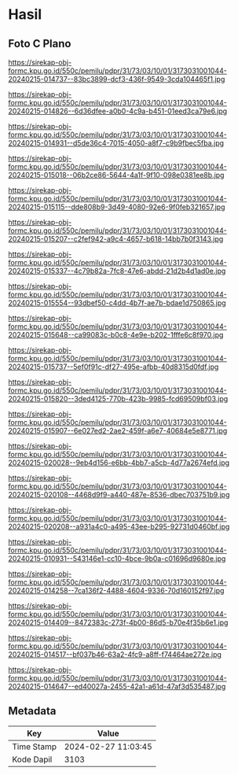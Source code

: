 # Hasil

## Foto C Plano

https://sirekap-obj-formc.kpu.go.id/550c/pemilu/pdpr/31/73/03/10/01/3173031001044-20240215-014737--83bc3899-dcf3-436f-9549-3cda104465f1.jpg

https://sirekap-obj-formc.kpu.go.id/550c/pemilu/pdpr/31/73/03/10/01/3173031001044-20240215-014826--6d36dfee-a0b0-4c9a-b451-01eed3ca79e6.jpg

https://sirekap-obj-formc.kpu.go.id/550c/pemilu/pdpr/31/73/03/10/01/3173031001044-20240215-014931--d5de36c4-7015-4050-a8f7-c9b9fbec5fba.jpg

https://sirekap-obj-formc.kpu.go.id/550c/pemilu/pdpr/31/73/03/10/01/3173031001044-20240215-015018--06b2ce86-5644-4a1f-9f10-098e0381ee8b.jpg

https://sirekap-obj-formc.kpu.go.id/550c/pemilu/pdpr/31/73/03/10/01/3173031001044-20240215-015115--dde808b9-3d49-4080-92e6-9f0feb321657.jpg

https://sirekap-obj-formc.kpu.go.id/550c/pemilu/pdpr/31/73/03/10/01/3173031001044-20240215-015207--c2fef942-a9c4-4657-b618-14bb7b0f3143.jpg

https://sirekap-obj-formc.kpu.go.id/550c/pemilu/pdpr/31/73/03/10/01/3173031001044-20240215-015337--4c79b82a-7fc8-47e6-abdd-21d2b4d1ad0e.jpg

https://sirekap-obj-formc.kpu.go.id/550c/pemilu/pdpr/31/73/03/10/01/3173031001044-20240215-015554--93dbef50-c4dd-4b7f-ae7b-bdae1d750865.jpg

https://sirekap-obj-formc.kpu.go.id/550c/pemilu/pdpr/31/73/03/10/01/3173031001044-20240215-015648--ca99083c-b0c8-4e9e-b202-1fffe6c8f970.jpg

https://sirekap-obj-formc.kpu.go.id/550c/pemilu/pdpr/31/73/03/10/01/3173031001044-20240215-015737--5ef0f91c-df27-495e-afbb-40d8315d0fdf.jpg

https://sirekap-obj-formc.kpu.go.id/550c/pemilu/pdpr/31/73/03/10/01/3173031001044-20240215-015820--3ded4125-770b-423b-9985-fcd69509bf03.jpg

https://sirekap-obj-formc.kpu.go.id/550c/pemilu/pdpr/31/73/03/10/01/3173031001044-20240215-015907--6e027ed2-2ae2-459f-a6e7-40684e5e8771.jpg

https://sirekap-obj-formc.kpu.go.id/550c/pemilu/pdpr/31/73/03/10/01/3173031001044-20240215-020028--9eb4d156-e6bb-4bb7-a5cb-4d77a2674efd.jpg

https://sirekap-obj-formc.kpu.go.id/550c/pemilu/pdpr/31/73/03/10/01/3173031001044-20240215-020108--4468d9f9-a440-487e-8536-dbec703751b9.jpg

https://sirekap-obj-formc.kpu.go.id/550c/pemilu/pdpr/31/73/03/10/01/3173031001044-20240215-020208--a931a4c0-a495-43ee-b295-92731d0460bf.jpg

https://sirekap-obj-formc.kpu.go.id/550c/pemilu/pdpr/31/73/03/10/01/3173031001044-20240215-010931--543146e1-cc10-4bce-9b0a-c01696d9680e.jpg

https://sirekap-obj-formc.kpu.go.id/550c/pemilu/pdpr/31/73/03/10/01/3173031001044-20240215-014258--7ca136f2-4488-4604-9336-70d160152f97.jpg

https://sirekap-obj-formc.kpu.go.id/550c/pemilu/pdpr/31/73/03/10/01/3173031001044-20240215-014409--8472383c-273f-4b00-86d5-b70e4f35b6e1.jpg

https://sirekap-obj-formc.kpu.go.id/550c/pemilu/pdpr/31/73/03/10/01/3173031001044-20240215-014517--bf037b46-63a2-4fc9-a8ff-f74464ae272e.jpg

https://sirekap-obj-formc.kpu.go.id/550c/pemilu/pdpr/31/73/03/10/01/3173031001044-20240215-014647--ed40027a-2455-42a1-a61d-47af3d535487.jpg


## Metadata

| Key        | Value               |
| ---------- | ------------------- |
| Time Stamp | 2024-02-27 11:03:45 |
| Kode Dapil | 3103                |



